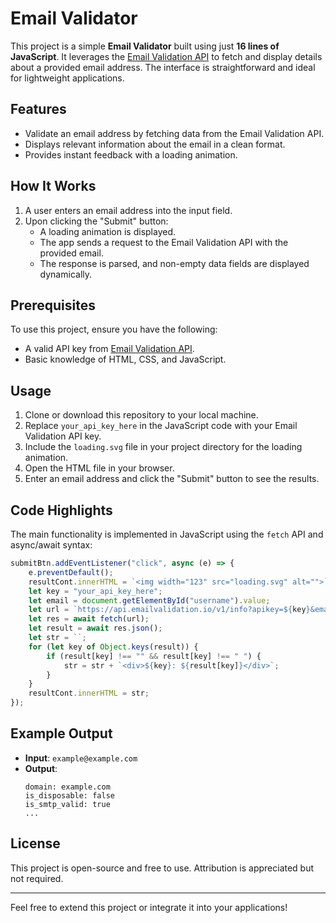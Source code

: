 # Email Validator

This project is a simple **Email Validator** built using just **16 lines of JavaScript**. It leverages the [Email Validation API](https://emailvalidation.io/) to fetch and display details about a provided email address. The interface is straightforward and ideal for lightweight applications.

## Features
- Validate an email address by fetching data from the Email Validation API.
- Displays relevant information about the email in a clean format.
- Provides instant feedback with a loading animation.

## How It Works
1. A user enters an email address into the input field.
2. Upon clicking the "Submit" button:
   - A loading animation is displayed.
   - The app sends a request to the Email Validation API with the provided email.
   - The response is parsed, and non-empty data fields are displayed dynamically.

## Prerequisites
To use this project, ensure you have the following:
- A valid API key from [Email Validation API](https://emailvalidation.io/).
- Basic knowledge of HTML, CSS, and JavaScript.

## Usage
1. Clone or download this repository to your local machine.
2. Replace `your_api_key_here` in the JavaScript code with your Email Validation API key.
3. Include the `loading.svg` file in your project directory for the loading animation.
4. Open the HTML file in your browser.
5. Enter an email address and click the "Submit" button to see the results.

## Code Highlights
The main functionality is implemented in JavaScript using the `fetch` API and async/await syntax:

```javascript
submitBtn.addEventListener("click", async (e) => {
    e.preventDefault();
    resultCont.innerHTML = `<img width="123" src="loading.svg" alt="">`;
    let key = "your_api_key_here";
    let email = document.getElementById("username").value;
    let url = `https://api.emailvalidation.io/v1/info?apikey=${key}&email=${email}`;
    let res = await fetch(url);
    let result = await res.json();
    let str = ``;
    for (let key of Object.keys(result)) {
        if (result[key] !== "" && result[key] !== " ") {
            str = str + `<div>${key}: ${result[key]}</div>`;
        }
    }
    resultCont.innerHTML = str;
});
```

## Example Output
- **Input**: `example@example.com`
- **Output**: 
  ```
  domain: example.com
  is_disposable: false
  is_smtp_valid: true
  ...
  ```

## License
This project is open-source and free to use. Attribution is appreciated but not required.

---

Feel free to extend this project or integrate it into your applications!

